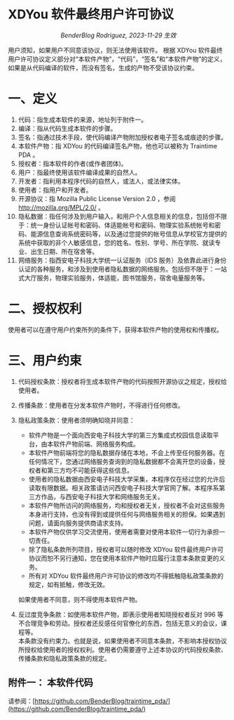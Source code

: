 # XDYou 软件最终用户许可协议

<p style="text-align: center"><i>BenderBlog Rodriguez, 2023-11-29 生效</i></p>

用户须知，如果用户不同意该协议，则无法使用该软件。
根据 XDYou 软件最终用户许可协议定义部分对“本软件产物”，“代码”，“签名”和“本软件产物”的定义，如果是从代码编译的软件，而没有签名，生成的产物不受该协议约束。

# 一、定义

1. 代码：指生成本软件的来源，地址列于附件一。
2. 编译：指从代码生成本软件的步骤。
3. 签名：指通过技术手段，使代码编译产物附加授权者电子签名或痕迹的步骤。
4. 本软件产物：指 XDYou 的代码编译签名产物，他也可以被称为 Traintime PDA 。
5. 授权者：指本软件的作者(或作者团体)。
6. 用户：指最终使用该软件编译成果的自然人。
7. 开发者：指利用本程序代码的自然人，或法人，或法律实体。
8. 使用者：指用户和开发者。
9. 开源协议：指 Mozilla Public License Version 2.0 ，参阅 http://mozilla.org/MPL/2.0/ 。
10. 隐私数据：指任何涉及到用户输入，和用户个人信息相关的信息，包括但不限于：统一身份认证帐号和密码、体适能帐号和密码、物理实验系统帐号和密码、能源信息查询系统密码等，以及通过您提供的帐号信息从学校官方提供的系统中获取的非个人敏感信息，您的姓名、性别、学号、所在学院、就读专业、出生日期、所在宿舍等。
11. 网络服务：指西安电子科技大学统一认证服务（IDS 服务）及依靠此进行身份认证的各种服务，和涉及到使用者隐私数据的网络服务。包括但不限于：一站式大厅服务，物理实验服务，体适能，图书馆服务，宿舍电量服务等。

# 二、授权权利

使用者可以在遵守用户约束所列的条件下，获得本软件产物的使用权和传播权。

# 三、用户约束

1. 代码授权条款：授权者将生成本软件产物的代码按照开源协议之规定，授权给使用者。
2. 传播条款：使用者在分发本软件产物时，不得进行任何修改。
3. 隐私政策条款：使用者须明确知晓并同意：
	- 软件产物是一个面向西安电子科技大学的第三方集成式校园信息读取平台，由本软件产物前端、网络服务构成。
	- 本软件产物前端将您的隐私数据存储在本地，不会上传至任何服务器。在任何情况下，您通过网络服务查询到的隐私数据都不会离开您的设备，授权者和第三方均不可能获得这些信息。
	- 使用者的隐私数据由西安电子科技大学采集，本程序仅在经过您的允许后读取有限数据。相关政策请访问西安电子科技大学官网了解。本程序系第三方作品，与西安电子科技大学和网络服务无关。
	- 本软件产物所访问的网络服务，均和授权者无关，授权者不会对这些服务本身进行支持，也没有得到或提供任何与网络服务相关的担保。如果遇到问题，请面向服务提供商请求支持。
	- 本软件产物仅供学习交流使用，使用者需要对使用本软件一切行为承担一切责任。
	- 除了隐私条款所列项目，授权者可以随时修改 XDYou 软件最终用户许可协议而恕不另行通知，您在使用本软件产物时应履行注意本条款变更的义务。
	- 所有对 XDYou 软件最终用户许可协议的修改均不得抵触隐私政策条款的规定，如有抵触，修改无效。

	如果使用者不同意，则不得使用本软件产物。

4. 反过度竞争条款：如使用本软件产物，即表示使用者知晓授权者反对 996 等不合理竞争和劳动。授权者还反感任何官僚化的东西，包括无意义的会议，课程等。  
本条款没有约束力。也就是说，如果使用者不同意本条款，不影响本授权协议所授权给使用者的授权权利。使用者仍需要遵守上述本协议的代码授权条款、传播条款和隐私政策条款的规定。

## 附件一： 本软件代码
请参阅：[https://github.com/BenderBlog/traintime_pda/](https://github.com/BenderBlog/traintime_pda/)